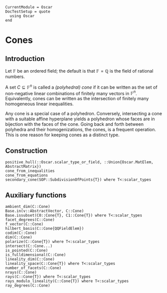 ```@meta
CurrentModule = Oscar
DocTestSetup = quote
  using Oscar
end
```

# Cones


## Introduction

Let $\mathbb{F}$ be an ordered field; the default is that
$\mathbb{F}=\mathbb{Q}$ is the field of rational numbers.

A set $C \subseteq \mathbb{F}^n$ is called a *(polyhedral) cone* if it can be
written as the set of non-negative linear combinations of finitely many vectors
in $\mathbb{F}^n$.  Equivalently, cones can be written as the intersection of
finitely many homogeneous linear inequalities.

Any cone is a special case of a polyhedron.  Conversely, intersecting a cone
with a suitable affine hyperplane yields a polyhedron whose faces are in
bijection with the faces of the cone.  Going back and forth between polyhedra
and their homogenizations, the cones, is a frequent operation.  This is one
reason for keeping cones as a distinct type.

## Construction

```@docs
positive_hull(::Oscar.scalar_type_or_field, ::Union{Oscar.MatElem, AbstractMatrix})
cone_from_inequalities
cone_from_equations
secondary_cone(SOP::SubdivisionOfPoints{T}) where T<:scalar_types
```

## Auxiliary functions
```@docs
ambient_dim(C::Cone)
Base.in(v::AbstractVector, C::Cone)
Base.issubset(C0::Cone{T}, C1::Cone{T}) where T<:scalar_types
facet_degrees(C::Cone)
f_vector(C::Cone)
hilbert_basis(C::Cone{QQFieldElem})
codim(C::Cone)
dim(C::Cone)
polarize(C::Cone{T}) where T<:scalar_types
intersect(C::Cone...)
is_pointed(C::Cone)
is_fulldimensional(C::Cone)
lineality_dim(C::Cone)
lineality_space(C::Cone{T}) where T<:scalar_types
number_of_facets(C::Cone)
nrays(C::Cone)
rays(C::Cone{T}) where T<:scalar_types
rays_modulo_lineality(C::Cone{T}) where T<:scalar_types
ray_degrees(C::Cone)
```
